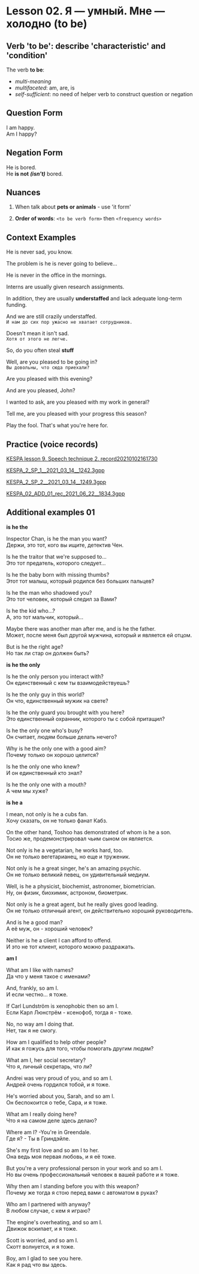 # Lesson 02. Я — умный. Мне — холодно (to be)

## Verb 'to be': describe 'characteristic' and 'condition'

The verb **to be**:

* _multi-meaning_
* _multifaceted_: am, are, is
* _self-sufficient_: no need of helper verb to construct question or negation  


## Question Form

I am happy.  
Am I happy?


## Negation Form

He is bored.  
He **is not** **_(isn't)_** bored.  


## Nuances

1. When talk about **pets or animals** - use 'it form'

2. **Order of words**: `<to be verb form>` then `<frequency words>`


## Context Examples

He is never sad, you know.

The problem is he is never going to believe...

He is never in the office in the mornings.  

Interns are usually given research assignments.  

In addition, they are usually **understaffed** and lack adequate long-term funding.  

And we are still crazily understaffed.  
`И нам до сих пор ужасно не хватает сотрудников.`  

Doesn't mean it isn't sad.  
`Хотя от этого не легче.`  

So, do you often steal **stuff**

Well, are you pleased to be going in?  
`Вы довольны, что сюда приехали?`  

Are you pleased with this evening?  

And are you pleased, John?  

I wanted to ask, are you pleased with my work in general?  

Tell me, are you pleased with your progress this season?  

Play the fool. That's what you're here for.  


## Practice (voice records)

[KESPA lesson 9. Speech technique 2. record20210102161730](https://mega.nz/file/hh0zjCzL#ptgZqKcKJIQRPpZ0bbQISjDQE4lqjLIWUdnlJEW7XyQ)

[KESPA_2_SP_1__2021_03_14__1242.3gpp](https://mega.nz/file/NkEUHJib#hnpqxEb3U0uoNt0NtpMa2pqpHD_BQk90tqM560yoi0A)

[KESPA_2_SP_2__2021_03_14__1249.3gpp](https://mega.nz/file/0gUwFJYS#G1mpsCNusP7noovrKW_qaExtRUx9lU20e4fd5J9Jrzo)

[KESPA_02_ADD_01_rec_2021_06_22__1834.3gpp](https://mega.nz/file/JltykBaK#ZC2_gCGeKyPyUHkCu8uzjlFlZC_CltbpPdz5AfHm97U)


## Additional examples 01

__is he the__

Inspector Chan, is he the man you want?  
Держи, это тот, кого вы ищите, детектив Чен.

Is he the traitor that we're supposed to...  
Это тот предатель, которого следует...

Is he the baby born with missing thumbs?  
Этот тот малыш, который родился без больших пальцев?

Is he the man who shadowed you?  
Это тот человек, который следил за Вами?

Is he the kid who...?  
А, это тот мальчик, который...

Maybe there was another man after me, and is he the father.  
Может, после меня был другой мужчина, который и является ей отцом.

But is he the right age?  
Но так ли стар он должен быть?


__is he the only__

Is he the only person you interact with?  
Он единственный с кем ты взаимодействуешь?

Is he the only guy in this world?  
Он что, единственный мужик на свете?

Is he the only guard you brought with you here?  
Это единственный охранник, которого ты с собой притащил?

Is he the only one who's busy?  
Он считает, людям больше делать нечего?

Why is he the only one with a good aim?  
Почему только он хорошо целится?

Is he the only one who knew?  
И он единственный кто знал?

Is he the only one with a mouth?  
А чем мы хуже?


__is he a__

I mean, not only is he a cubs fan.  
Хочу сказать, он не только фанат Кабз.

On the other hand, Toshoo has demonstrated of whom is he a son.  
Тосио же, продемонстрировал чьим сыном он является.

Not only is he a vegetarian, he works hard, too.  
Он не только вегетарианец, но еще и труженик.

Not only is he a great singer, he's an amazing psychic.  
Он не только великий певец, он удивительный медиум.

Well, is he a physicist, biochemist, astronomer, biometrician.  
Ну, он физик, биохимик, астроном, биометрик.

Not only is he a great agent, but he really gives good leading.  
Он не только отличный агент, он действительно хороший руководитель.

And is he a good man?  
А её муж, он - хороший человек?

Neither is he a client I can afford to offend.  
И это не тот клиент, которого можно раздражать.

__am I__

What am I like with names?  
Да что у меня такое с именами?

And, frankly, so am I.  
И если честно... я тоже.

If Carl Lundström is xenophobic then so am I.  
Если Карл Люнстрём - ксенофоб, тогда я - тоже.

No, no way am I doing that.  
Нет, так я не смогу.

How am I qualified to help other people?  
И как я гожусь для того, чтобы помогать другим людям?

What am I, her social secretary?  
Что я, личный секретарь, что ли?

Andrei was very proud of you, and so am I.  
Андрей очень гордился тобой, и я тоже.

He's worried about you, Sarah, and so am I.  
Он беспокоится о тебе, Сара, и я тоже.

What am I really doing here?  
Что я на самом деле здесь делаю?

Where am I? -You're in Greendale.  
Где я? - Ты в Гриндэйле.

She's my first love and so am I to her.  
Она ведь моя первая любовь, и я её тоже.

But you're a very professional person in your work and so am I.  
Но вы очень профессиональный человек в вашей работе и я тоже.

Why then am I standing before you with this weapon?  
Почему же тогда я стою перед вами с автоматом в руках?

Who am I partnered with anyway?  
В любом случае, с кем я играю?

The engine's overheating, and so am I.  
Движок вскипает, и я тоже.

Scott is worried, and so am I.  
Скотт волнуется, и я тоже.

Boy, am I glad to see you here.  
Как я рад что вы здесь.

